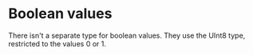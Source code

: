 # Boolean values

There isn't a separate type for boolean values. They use the UInt8 type, restricted to the values 0 or 1.

